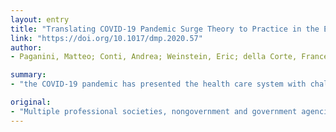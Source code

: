 ```yaml
---
layout: entry
title: "Translating COVID-19 Pandemic Surge Theory to Practice in the Emergency Department: How to Expand Structure"
link: "https://doi.org/10.1017/dmp.2020.57"
author:
- Paganini, Matteo; Conti, Andrea; Weinstein, Eric; della Corte, Francesco; Ragazzoni, Luca

summary:
- "the COVID-19 pandemic has presented the health care system with challenges that have limited science to guide the staff, stuff and structure surge response. Multiple professional societies, nongovernment and government agencies have studied the science of sudden onset disaster mass casualty incidents to create and promote surge response guidelines. The available surge science literature was reviewed to determine the application to an emergency department's surge structural response response - a checklist was created to guide an Emergency Department team's response structure. Several professional societies and nongovernment agencies have reviewed the scientific literature to develop and promote the COVD-19 Pandemic. the health system. There are challenges."

original:
- "Multiple professional societies, nongovernment and government agencies have studied the science of sudden onset disaster mass casualty incidents to create and promote surge response guidelines. The COVID-19 pandemic has presented the health care system with challenges that have limited science to guide the staff, stuff and structure surge response.This study reviewed the available surge science literature specifically to guide an Emergency Department's surge structural response using a translational science approach to answer the question: How does the concept of sudden onset mass casualty incident (MCI) surge capability apply to the process to expand COVID-19 Pandemic surge structure response?The available surge structural science literature was reviewed to determine the application to a pandemic response. The on-line ahead of print and print COVID-19 scientific publications, as well as grey, literature were studied to learn the best available COVID-19 surge structural response science. A checklist was created to guide the Emergency Department team's COVID-19 surge structural response."
---
```


